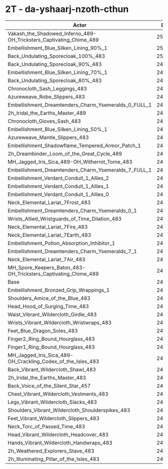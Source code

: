# 2T - da-yshaarj-nzoth-cthun
| Actor | DPS | Increase |
|---|:---:|:---:|
|Vakash_the_Shadowed_Inferno_489-OH_Tricksters_Captivating_Chime_489|253856|3.40%|
|Embellishment_Blue_Silken_Lining_90%_1|251185|2.31%|
|Back_Undulating_Sporecloak_100%_483|250483|2.03%|
|Back_Undulating_Sporecloak_90%_483|249960|1.81%|
|Embellishment_Blue_Silken_Lining_70%_1|249844|1.77%|
|Back_Undulating_Sporecloak_80%_483|249377|1.58%|
|Chronocloth_Sash_Leggings_483|249111|1.47%|
|Azureweave_Robe_Slippers_483|249046|1.44%|
|Embellishment_Dreamtenders_Charm_Ysemeralds_0_FULL_1|248863|1.37%|
|2h_Iridal_the_Earths_Master_489|248794|1.34%|
|Chronocloth_Gloves_Sash_483|248683|1.29%|
|Embellishment_Blue_Silken_Lining_50%_1|248607|1.26%|
|Azureweave_Mantle_Slippers_483|248531|1.23%|
|Embellishment_Shadowflame_Tempered_Armor_Patch_1|247896|0.97%|
|2h_Dreambinder_Loom_of_the_Great_Cycle_489|247728|0.90%|
|MH_Jagged_Iris_Sica_489-OH_Witherrot_Tome_483|247569|0.84%|
|Embellishment_Dreamtenders_Charm_Ysemeralds_7_FULL_1|247551|0.83%|
|Embellishment_Verdant_Conduit_1_Allies_2|247396|0.77%|
|Embellishment_Verdant_Conduit_1_Allies_1|247375|0.76%|
|Embellishment_Verdant_Conduit_1_Allies_0|247367|0.76%|
|Neck_Elemental_Lariat_7Frost_483|247314|0.74%|
|Embellishment_Dreamtenders_Charm_Ysemeralds_0_1|247264|0.72%|
|Wrists_Allied_Wristguards_of_Time_Dilation_483|247225|0.70%|
|Neck_Elemental_Lariat_7Fire_483|247153|0.67%|
|Neck_Elemental_Lariat_7Earth_483|246679|0.48%|
|Embellishment_Potion_Absorption_Inhibitor_1|246263|0.31%|
|Embellishment_Dreamtenders_Charm_Ysemeralds_7_1|246259|0.31%|
|Neck_Elemental_Lariat_7Air_483|245757|0.10%|
|MH_Spore_Keepers_Baton_483-OH_Tricksters_Captivating_Chime_489|245670|0.07%|
|Base|245509|0.00%|
|Embellishment_Bronzed_Grip_Wrappings_1|245504|0.00%|
|Shoulders_Amice_of_the_Blue_483|245494|-0.01%|
|Head_Hood_of_Surging_Time_483|245310|-0.08%|
|Waist_Vibrant_Wildercloth_Girdle_483|245138|-0.15%|
|Wrists_Vibrant_Wildercloth_Wristwraps_483|245122|-0.16%|
|Feet_Blue_Dragon_Soles_483|245099|-0.17%|
|Finger2_Ring_Bound_Hourglass_483|245082|-0.17%|
|Finger1_Ring_Bound_Hourglass_483|244947|-0.23%|
|MH_Jagged_Iris_Sica_489-OH_Crackling_Codex_of_the_Isles_483|244817|-0.28%|
|Back_Vibrant_Wildercloth_Shawl_483|244583|-0.38%|
|2h_Iridal_the_Earths_Master_483|244572|-0.38%|
|Back_Voice_of_the_Silent_Star_457|244368|-0.46%|
|Chest_Vibrant_Wildercloth_Vestments_483|244270|-0.50%|
|Legs_Vibrant_Wildercloth_Slacks_483|244017|-0.61%|
|Shoulders_Vibrant_Wildercloth_Shoulderspikes_483|243998|-0.62%|
|Feet_Vibrant_Wildercloth_Slippers_483|243974|-0.63%|
|Neck_Torc_of_Passed_Time_483|243880|-0.66%|
|Head_Vibrant_Wildercloth_Headcover_483|243759|-0.71%|
|Hands_Vibrant_Wildercloth_Handwraps_483|243632|-0.76%|
|2h_Weathered_Explorers_Stave_483|242990|-1.03%|
|2h_Illuminating_Pillar_of_the_Isles_483|242310|-1.30%|

